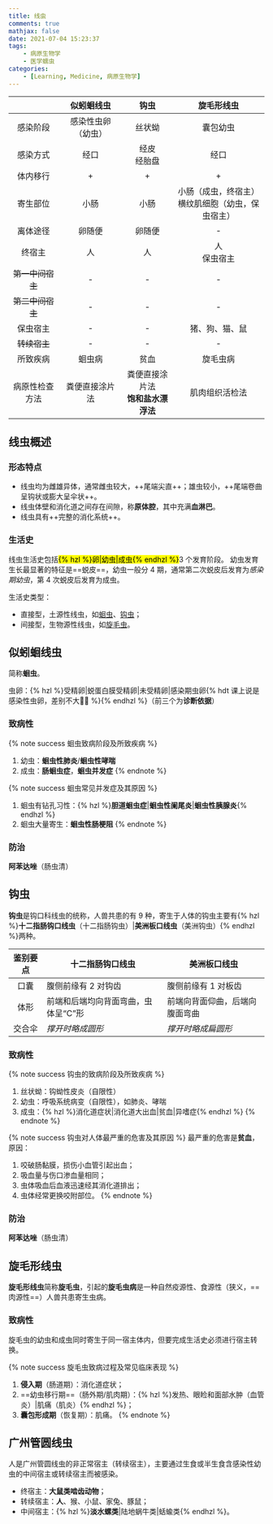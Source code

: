 ```yaml
---
title: 线虫
comments: true
mathjax: false
date: 2021-07-04 15:23:37
tags:
    - 病原生物学
    - 医学蠕虫
categories:
    - [Learning, Medicine, 病原生物学]
---
```


|                  |     似蚓蛔线虫     |                  钩虫                 |                           旋毛形线虫                           |
|:----------------:|:------------------:|:-------------------------------------:|:--------------------------------------------------------------:|
|     感染阶段     | 感染性虫卵（幼虫） |                 丝状蚴                |                            囊包幼虫                            |
|     感染方式     |        经口        |            经皮<br/>经胎盘            |                              经口                              |
|     体内移行     |          +         |                   +                   |                                +                               |
|     寄生部位     |        小肠        |                  小肠                 | 小肠（成虫，终宿主）<br/>横纹肌细胞（幼虫，保虫宿主）          |
|     离体途径     |       卵随便       |                 卵随便                |                                -                               |
|      终宿主      |         人         |                   人                  |                         人<br>保虫宿主                         |
| ~~第一中间宿主~~ |          -         |                   -                   |                                -                               |
| ~~第二中间宿主~~ |          -         |                   -                   |                                -                               |
|     保虫宿主     |          -         |                   -                   |                         猪、狗、猫、鼠                         |
|   ~~转续宿主~~   |          -         |                   -                   |                                -                               |
|     所致疾病     |       蛔虫病       |                  贫血                 |                            旋毛虫病                            |
|  病原性检查方法  |   粪便直接涂片法   | 粪便直接涂片法<br/>**饱和盐水漂浮法** |                         肌肉组织活检法                         |

<!-- more -->

## 线虫概述

### 形态特点

- 线虫均为雌雄异体，通常雌虫较大，++尾端尖直++；雄虫较小，++尾端卷曲呈钩状或膨大呈伞状++。
- 线虫体壁和消化道之间存在间隙，称**原体腔**，其中充满**血淋巴**。
- 线虫具有++完整的消化系统++。

### 生活史

线虫生活史包括<mark>{% hzl %}卵|幼虫|成虫{% endhzl %}</mark>3 个发育阶段。
幼虫发育生长最显著的特征是==蜕皮==，幼虫一般分 4 期，通常第二次蜕皮后发育为*感染期幼虫*，第 4 次蜕皮后发育为成虫。

生活史类型：
- 直接型，土源性线虫，如[蛔虫](#似蚓蛔线虫)、[钩虫](#钩虫)；
- 间接型，生物源性线虫，如[旋毛虫](#旋毛形线虫)。

## 似蚓蛔线虫

简称**蛔虫**。

虫卵：{% hzl %}受精卵|蜕蛋白膜受精卵|未受精卵|感染期虫卵{% hdt 课上说是感染性虫卵，差别不大🤷🏻 %}{% endhzl %}（前三个为**诊断依据**）

### 致病性

{% note success 蛔虫致病阶段及所致疾病 %}
1. 幼虫：**蛔虫性肺炎**/**蛔虫性哮喘**
2. 成虫：**肠蛔虫症**，**蛔虫并发症**
{% endnote %}

{% note success 蛔虫常见并发症及其原因 %}
1. 蛔虫有钻孔习性：{% hzl %}**胆道蛔虫症**|**蛔虫性阑尾炎**|**蛔虫性胰腺炎**{% endhzl %}
2. 蛔虫大量寄生：**蛔虫性肠梗阻**
{% endnote %}

### 防治

**阿苯达唑**（肠虫清）

## 钩虫

**钩虫**是钩口科线虫的统称，人兽共患的有 9 种，寄生于人体的钩虫主要有{% hzl %}**十二指肠钩口线虫**（十二指肠钩虫）|**美洲板口线虫**（美洲钩虫）{% endhzl %}两种。

| 鉴别要点 | 十二指肠钩口线虫                    | 美洲板口线虫                   |
|:--------:|-------------------------------------|--------------------------------|
|   口囊   | 腹侧前缘有 2 对钩齿                 | 腹侧前缘有 1 对板齿            |
|   体形   | 前端和后端均向背面弯曲，虫体呈“C”形 | 前端向背面仰曲，后端向腹面弯曲 |
|  交合伞  | *撑开时略成圆形*                    | *撑开时略成扁圆形*             |

### 致病性

{% note success 钩虫的致病阶段及所致疾病 %}
1. 丝状蚴：钩蚴性皮炎（自限性）
2. 幼虫：呼吸系统病变（自限性），如肺炎、哮喘
3. 成虫：{% hzl %}消化道症状|消化道大出血|贫血|异嗜症{% endhzl %}
{% endnote %}

{% note success 钩虫对人体最严重的危害及其原因 %}
最严重的危害是**贫血**，原因：
1. 咬破肠黏膜，损伤小血管引起出血；
2. 吸血量与伤口渗血量相同；
3. 虫体吸血后血液迅速经其消化道排出；
4. 虫体经常更换咬附部位。
{% endnote %}

### 防治

**阿苯达唑**（肠虫清）

## 旋毛形线虫

**旋毛形线虫**简称**旋毛虫**，引起的**旋毛虫病**是一种自然疫源性、食源性（狭义，==肉源性==）人兽共患寄生虫病。

### 致病性

旋毛虫的幼虫和成虫同时寄生于同一宿主体内，但要完成生活史必须进行宿主转换。

{% note success 旋毛虫致病过程及常见临床表现 %}
1. **侵入期**（肠道期）：消化道症状；
2. ==幼虫移行期==（肠外期/肌肉期）：{% hzl %}发热、眼睑和面部水肿（血管炎）|肌痛（肌炎）{% endhzl %}；
3. **囊包形成期**（恢复期）：肌痛。
{% endnote %}

## 广州管圆线虫

人是广州管圆线虫的非正常宿主（转续宿主），主要通过生食或半生食含感染性幼虫的中间宿主或转续宿主而被感染。

- 终宿主：**大鼠类啮齿动物**；
- 转续宿主：**人**、猴、小鼠、家兔、豚鼠；
- 中间宿主：{% hzl %}**淡水螺类**|陆地蜗牛类|蛞蝓类{% endhzl %}。
